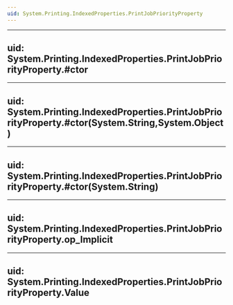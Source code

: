 ```yaml
---
uid: System.Printing.IndexedProperties.PrintJobPriorityProperty
---
```


---
uid: System.Printing.IndexedProperties.PrintJobPriorityProperty.#ctor
---

---
uid: System.Printing.IndexedProperties.PrintJobPriorityProperty.#ctor(System.String,System.Object)
---

---
uid: System.Printing.IndexedProperties.PrintJobPriorityProperty.#ctor(System.String)
---

---
uid: System.Printing.IndexedProperties.PrintJobPriorityProperty.op_Implicit
---

---
uid: System.Printing.IndexedProperties.PrintJobPriorityProperty.Value
---
